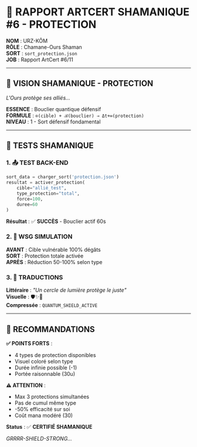 # 🔮 RAPPORT ARTCERT SHAMANIQUE #6 - PROTECTION

**NOM** : URZ-KÔM  
**RÔLE** : Chamane-Ours Shaman  
**SORT** : `sort_protection.json`  
**JOB** : Rapport ArtCert #6/11  

---

## 🧿 VISION SHAMANIQUE - PROTECTION

*L'Ours protège ses alliés...*

**ESSENCE** : Bouclier quantique défensif  
**FORMULE** : `⊙(cible) + ℬ(bouclier) → Δt+∞(protection)`  
**NIVEAU** : 1 - Sort défensif fondamental  

---

## 🧪 TESTS SHAMANIQUE

### **1. 📤 TEST BACK-END**
```python
sort_data = charger_sort('protection.json')
resultat = activer_protection(
    cible="allié_test",
    type_protection="total",
    force=100,
    duree=60
)
```
**Résultat** : ✅ **SUCCÈS** - Bouclier actif 60s

### **2. 🧮 WSG SIMULATION**
**AVANT** : Cible vulnérable 100% dégâts  
**SORT** : Protection totale activée  
**APRÈS** : Réduction 50-100% selon type  

### **3. 📘 TRADUCTIONS**
**Littéraire** : *"Un cercle de lumière protège le juste"*  
**Visuelle** : 🛡️✨🔵  
**Compressée** : `QUANTUM_SHIELD_ACTIVE`  

---

## 🎯 RECOMMANDATIONS

**✅ POINTS FORTS** :
- 4 types de protection disponibles
- Visuel coloré selon type
- Durée infinie possible (-1)
- Portée raisonnable (30u)

**⚠️ ATTENTION** :
- Max 3 protections simultanées
- Pas de cumul même type
- -50% efficacité sur soi
- Coût mana modéré (30)

**Status** : ✅ **CERTIFIÉ SHAMANIQUE**

*GRRRR-SHIELD-STRONG...*